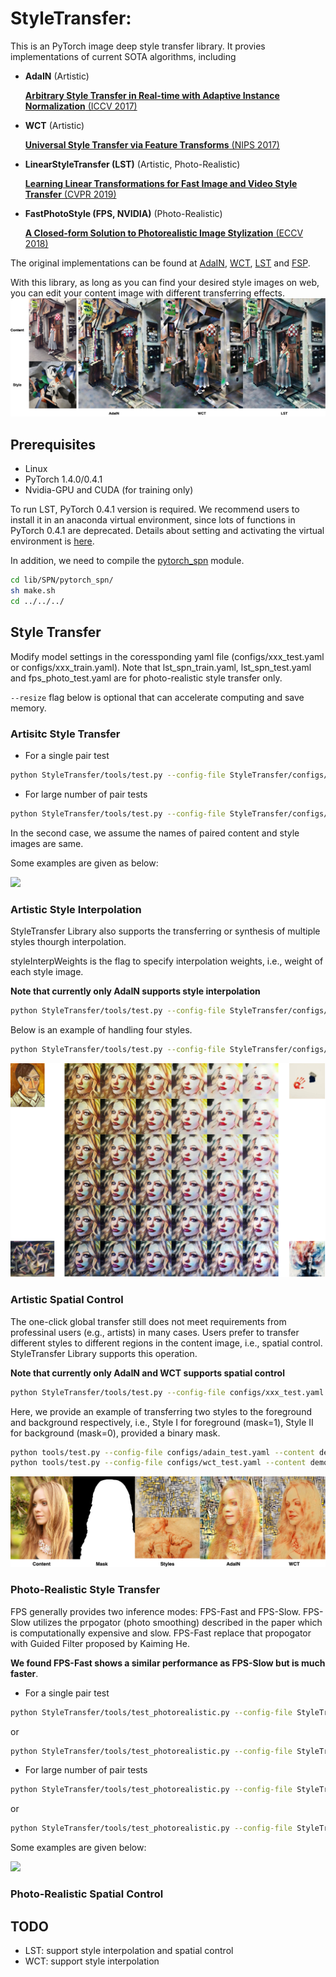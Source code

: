 # StyleTransfer:
This is an PyTorch image deep style transfer library. It provies implementations of current SOTA algorithms, including

* **AdaIN** (Artistic)

  [**Arbitrary Style Transfer in Real-time with Adaptive Instance Normalization** (ICCV 2017)](https://arxiv.org/abs/1703.06868)

* **WCT** (Artistic)

  [**Universal Style Transfer via Feature Transforms** (NIPS 2017)](https://arxiv.org/abs/1705.08086)
  
* **LinearStyleTransfer (LST)** (Artistic, Photo-Realistic)

  [**Learning Linear Transformations for Fast Image and Video Style Transfer** (CVPR 2019)](http://openaccess.thecvf.com/content_CVPR_2019/papers/Li_Learning_Linear_Transformations_for_Fast_Image_and_Video_Style_Transfer_CVPR_2019_paper.pdf)

* **FastPhotoStyle (FPS, NVIDIA)** (Photo-Realistic)

  [**A Closed-form Solution to Photorealistic Image Stylization** (ECCV 2018)](https://arxiv.org/abs/1802.06474)

The original implementations can be found at [AdaIN](https://github.com/xunhuang1995/AdaIN-style), 
[WCT](https://github.com/Yijunmaverick/UniversalStyleTransfer), 
[LST](https://github.com/sunshineatnoon/LinearStyleTransfer) and [FSP](https://github.com/NVIDIA/FastPhotoStyle).

With this library, as long as you can find your desired style images on web, you can edit your content image with different transferring effects.
![](https://github.com/AlenUbuntu/StyleTransfer/blob/master/images/demo1.png)

## Prerequisites 
* Linux 
* PyTorch 1.4.0/0.4.1
* Nvidia-GPU and CUDA (for training only)

To run LST, PyTorch 0.4.1 version is required. We recommend users to install it in an anaconda virtual environment, since lots of functions in PyTorch 0.4.1 are deprecated. Details about setting and activating the virtual environment is [here]().

In addition, we need to compile the [pytorch_spn](https://github.com/Liusifei/pytorch_spn) module.
```sh
cd lib/SPN/pytorch_spn/
sh make.sh
cd ../../../
```

## Style Transfer
Modify model settings in the coressponding yaml file (configs/xxx_test.yaml or configs/xxx_train.yaml). Note that lst_spn_train.yaml, lst_spn_test.yaml and fps_photo_test.yaml are for photo-realistic style transfer only.

```--resize``` flag below is optional that can accelerate computing and save memory.

### Artisitc Style Transfer

* For a single pair test
```sh
python StyleTransfer/tools/test.py --config-file StyleTransfer/configs/xxx_test.yaml --content path/to/content_image --style path/to/style_image [--resize]
```
* For large number of pair tests
```sh
python StyleTransfer/tools/test.py --config-file StyleTransfer/configs/xxx_test.yaml --contentDir path/to/content --styleDir path/to/style --mode 1 [--resize]
```
In the second case, we assume the names of paired content and style images are same.

Some examples are given as below:

![](https://github.com/AlenUbuntu/StyleTransfer/blob/master/images/demo2.png)

### Artistic Style Interpolation
StyleTransfer Library also supports the transferring or synthesis of multiple styles thourgh interpolation. 

styleInterpWeights is the flag to specify interpolation weights, i.e., weight of each style image.

**Note that currently only AdaIN supports style interpolation**

```sh
python StyleTransfer/tools/test.py --config-file StyleTransfer/configs/xxx_test.yaml --content /path/to/content_image --style /path/to/style1_image,/path/to/style2_image,... --styleInterpWeights 10,10,... [--resize]
```

Below is an example of handling four styles.
```sh
python StyleTransfer/tools/test.py --config-file StyleTransfer/configs/adain_test.yaml --content demo/content/1.jpg --style demo/style/11.jpg,demo/style/12.jpg,demo/style/1.jpg,demo/style/in3.jpg --styleInterpWeights 0,0,0,100
```
![](https://github.com/AlenUbuntu/StyleTransfer/blob/master/images/interpolation.png)

### Artistic Spatial Control
The one-click global transfer still does not meet requirements from professinal users (e.g., artists) in many cases. Users prefer to transfer different styles to different regions in the content image, i.e., spatial control. StyleTransfer Library supports this operation.

**Note that currently only AdaIN and WCT supports spatial control**

```sh
python StyleTransfer/tools/test.py --config-file configs/xxx_test.yaml --content /path/to/content_image --style /path/to/style1_image,/path/to/style2_image --mask /path/to/mask_image [--resize]
```

Here, we provide an example of transferring two styles to the foreground and background respectively, i.e., Style I for foreground (mask=1), Style II for background (mask=0), provided a binary mask.

```sh
python tools/test.py --config-file configs/adain_test.yaml --content demo/mask/spatial_content.jpg --style demo/mask/mask_1.jpg,demo/mask/mask_2.jpg --mask demo/mask/mask.png
python tools/test.py --config-file configs/wct_test.yaml --content demo/mask/spatial_content.jpg --style demo/mask/mask_1.jpg,demo/mask/mask_2.jpg --mask demo/mask/mask.png
```
![](https://github.com/AlenUbuntu/StyleTransfer/blob/master/images/demo3.png)

### Photo-Realistic Style Transfer 
FPS generally provides two inference modes: FPS-Fast and FPS-Slow. FPS-Slow utilizes the prpogator (photo smoothing) described in the paper which is computationally expensive and slow. FPS-Fast replace that propogator with Guided Filter proposed by Kaiming He. 

**We found FPS-Fast shows a similar performance as FPS-Slow but is much faster**.

* For a single pair test
```sh
python StyleTransfer/tools/test_photorealistic.py --config-file StyleTransfer/configs/lst_spn_test.yaml --content path/to/content_image --style path/to/style_image [--resize]
```
or 
```sh
python StyleTransfer/tools/test_photorealistic.py --config-file StyleTransfer/configs/fps_photo_test.yaml --content path/to/content_image --style path/to/style_image  [--resize]
```

* For large number of pair tests
```sh
python StyleTransfer/tools/test_photorealistic.py --config-file StyleTransfer/configs/lst_spn_test.yaml --contentDir path/to/content --styleDir path/to/style --mode 1 [--resize]
```
or 
```sh
python StyleTransfer/tools/test_photorealistic.py --config-file StyleTransfer/configs/fps_photo_test.yaml --contentDir path/to/content --styleDir path/to/style --mode 1  [--resize]
```

Some examples are given below:

![](https://github.com/AlenUbuntu/StyleTransfer/blob/master/images/demo4.png)

### Photo-Realistic Spatial Control

## TODO

* LST: support style interpolation and spatial control
* WCT: support style interpolation

